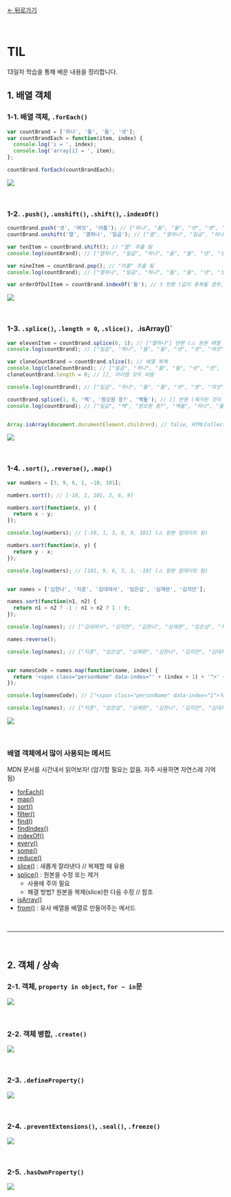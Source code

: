 [← 뒤로가기](./README.md)


<br/>

# TIL

13일차 학습을 통해 배운 내용을 정리합니다.

## 1. 배열 객체

### 1-1. 배열 객체, `.forEach()`

```js
var countBrand = ['하나', '둘', '둘', '넷'];
var countBrandEach = function(item, index) {
  console.log('i = ', index);
  console.log('array[i] = ', item);
};

countBrand.forEach(countBrandEach);
```

![](./assets/D13_TIL_attached_file1.jpg)

<br/>

### 1-2. `.push()`, `.unshift()`, `.shift()`, `.indexOf()`

```js
countBrand.push('셋', '여섯', '아홉'); // ["하나", "둘", "둘", "넷", "셋", "여섯", "아홉"]
countBrand.unshift('열', '열하나', '일곱'); // ["열", "열하나", "일곱", "하나", "둘", "둘", "넷", "셋", "여섯", "아홉"]

var tenItem = countBrand.shift(); // "열" 추출 됨
console.log(countBrand); // ["열하나", "일곱", "하나", "둘", "둘", "넷", "셋", "여섯", "아홉"]

var nineItem = countBrand.pop(); // "아홉" 추출 됨
console.log(countBrand); // ["열하나", "일곱", "하나", "둘", "둘", "넷", "셋", "여섯"]

var orderOfDulItem = countBrand.indexOf('둘'); // 3 반환 (값이 중복될 경우, 가장 먼저 매칭되는 인덱스 반환)
```

![](./assets/D13_TIL_attached_file2.jpg)

<br/>

### 1-3. `.splice()`, `.length = 0`, `.slice(), `.isArray()`

```js
var elevenItem = countBrand.splice(0, 1); // ["열하나"] 반환 (⚠️ 원본 배열 업데이트)
console.log(countBrand); // ["일곱", "하나", "둘", "둘", "넷", "셋", "여섯"]

var cloneCountBrand = countBrand.slice(); // 배열 복제
console.log(cloneCountBrand); // ["일곱", "하나", "둘", "둘", "넷", "셋", "여섯"]
cloneCountBrand.length = 0; // [], 아이템 모두 비움

console.log(countBrand); // ["일곱", "하나", "둘", "둘", "넷", "셋", "여섯"]

countBrand.splice(1, 0, '백', '원오원 응?', '백둘'); // [] 반환 (제거된 것이 없음)
console.log(countBrand); // ["일곱", "백", "원오원 응?", "백둘", "하나", "둘", "둘", "넷", "셋", "여섯"]


Array.isArray(document.documentElement.children); // false, HTMLCollection 유사배열은 배열이 아니므로
```

![](./assets/D13_TIL_attached_file3.jpg)

<br/>

### 1-4. `.sort()`, `.reverse()`, `.map()`

```js
var numbers = [3, 9, 6, 1, -10, 101];

numbers.sort(); // [-10, 1, 101, 3, 6, 9]

numbers.sort(function(x, y) {
  return x - y;
});

console.log(numbers); // [-10, 1, 3, 6, 9, 101] (⚠️ 원본 업데이트 됨)

numbers.sort(function(x, y) {
  return y - x;
});

console.log(numbers); // [101, 9, 6, 3, 1, -10] (⚠️ 원본 업데이트 됨)


var names = ['김한나', '지훈', '김데레사', '임은섭', '심재완', '김지만'];

names.sort(function(n1, n2) {
  return n1 < n2 ? -1 : n1 > n2 ? 1 : 0;
});

console.log(names); // ["김데레사", "김지만", "김한나", "심재완", "임은섭", "지훈"] (⚠️ 원본 업데이트 됨)

names.reverse();

console.log(names); // ["지훈", "임은섭", "심재완", "김한나", "김지만", "김데레사"]


var namesCode = names.map(function(name, index) {
  return '<span class="personName" data-index="' + (index + 1) + '">' + name + '</span>';
});

console.log(namesCode); // ["<span class="personName" data-index="1">지훈</span>", "<span class="personName" data-index="2">임은섭</span>", "<span class="personName" data-index="3">심재완</span>", "<span class="personName" data-index="4">김한나</span>", "<span class="personName" data-index="5">김지만</span>", "<span class="personName" data-index="6">김데레사</span>"]

console.log(names); // ["지훈", "임은섭", "심재완", "김한나", "김지만", "김데레사"] (⚠️ 원본 업데이트 안 됨)
```

![](./assets/D13_TIL_attached_file4.jpg)

<br/>

### 배열 객체에서 많이 사용되는 메서드

MDN 문서를 시간내서 읽어보자! (암기할 필요는 없음. 자주 사용하면 자연스레 기억 됨)

- [forEach()](https://developer.mozilla.org/ko/docs/Web/JavaScript/Reference/Global_Objects/Array/forEach)
- [map()](https://developer.mozilla.org/ko/docs/Web/JavaScript/Reference/Global_Objects/Array/map)
- [sort()](https://developer.mozilla.org/ko/docs/Web/JavaScript/Reference/Global_Objects/Array/sort)
- [filter()](https://developer.mozilla.org/ko/docs/Web/JavaScript/Reference/Global_Objects/Array/filter)
- [find()](https://developer.mozilla.org/ko/docs/Web/JavaScript/Reference/Global_Objects/Array/find)
- [findIndex()](https://developer.mozilla.org/ko/docs/Web/JavaScript/Reference/Global_Objects/Array/findIndex)
- [indexOf()](https://developer.mozilla.org/ko/docs/Web/JavaScript/Reference/Global_Objects/Array/indexOf)
- [every()](https://developer.mozilla.org/ko/docs/Web/JavaScript/Reference/Global_Objects/Array/every)
- [some()](https://developer.mozilla.org/ko/docs/Web/JavaScript/Reference/Global_Objects/Array/some)
- [reduce()](https://developer.mozilla.org/ko/docs/Web/JavaScript/Reference/Global_Objects/Array/reduce)
- [slice()](https://developer.mozilla.org/ko/docs/Web/JavaScript/Reference/Global_Objects/Array/slice)  : 새롭게 잘라낸다 // 복제할 때 유용
- [splice()](https://developer.mozilla.org/ko/docs/Web/JavaScript/Reference/Global_Objects/Array/splice) : 원본을 수정 또는 제거 
  + 사용에 주의 필요 
  + 해결 방법? 원본을 복제(slice)한 다음 수정 // 참조
- [isArray()](https://developer.mozilla.org/ko/docs/Web/JavaScript/Reference/Global_Objects/Array/isArray)
- [from()](https://developer.mozilla.org/ko/docs/Web/JavaScript/Reference/Global_Objects/Array/from) : 유사 배열을 배열로 만들어주는 메서드

<br/>

---

<br/>

## 2. 객체 / 상속

### 2-1. 객체, `property in object`, `for ~ in`문

![](./assets/D13_TIL_attached_file5.jpg)

<br/>

### 2-2. 객체 병합, `.create()`

![](./assets/D13_TIL_attached_file6.jpg)

<br/>

### 2-3. `.defineProperty()`

![](./assets/D13_TIL_attached_file7.jpg)

<br/>

### 2-4. `.preventExtensions()`, `.seal()`, `.freeze()`

![](./assets/D13_TIL_attached_file8.jpg)

<br/>

### 2-5. `.hasOwnProperty()`

![](./assets/D13_TIL_attached_file9.jpg)
<br/>
